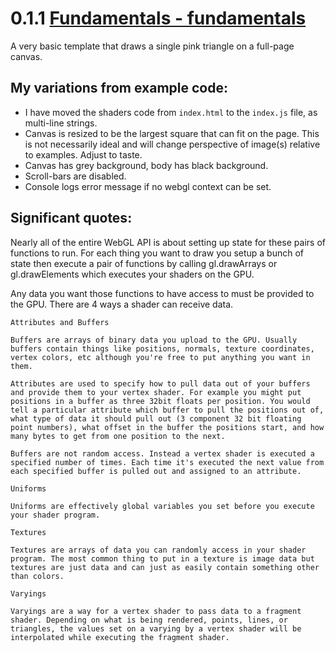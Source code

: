 # 0.1.1 [Fundamentals - fundamentals](https://webglfundamentals.org/webgl/lessons/webgl-fundamentals.html)  

A very basic template that draws a single pink triangle on a full-page canvas.

## My variations from example code:
* I have moved the shaders code from `index.html` to the `index.js` file, as multi-line strings.  
* Canvas is resized to be the largest square that can fit on the page. This is not necessarily ideal and will change perspective of image(s) relative to examples. Adjust to taste.  
* Canvas has grey background, body has black background. 
* Scroll-bars are disabled.
* Console logs error message if no webgl context can be set.  

## Significant quotes:

Nearly all of the entire WebGL API is about setting up state for these pairs of functions to run. For each thing you want to draw you setup a bunch of state then execute a pair of functions by calling gl.drawArrays or gl.drawElements which executes your shaders on the GPU.

Any data you want those functions to have access to must be provided to the GPU. There are 4 ways a shader can receive data.

    Attributes and Buffers

    Buffers are arrays of binary data you upload to the GPU. Usually buffers contain things like positions, normals, texture coordinates, vertex colors, etc although you're free to put anything you want in them.

    Attributes are used to specify how to pull data out of your buffers and provide them to your vertex shader. For example you might put positions in a buffer as three 32bit floats per position. You would tell a particular attribute which buffer to pull the positions out of, what type of data it should pull out (3 component 32 bit floating point numbers), what offset in the buffer the positions start, and how many bytes to get from one position to the next.

    Buffers are not random access. Instead a vertex shader is executed a specified number of times. Each time it's executed the next value from each specified buffer is pulled out and assigned to an attribute.

    Uniforms

    Uniforms are effectively global variables you set before you execute your shader program.

    Textures

    Textures are arrays of data you can randomly access in your shader program. The most common thing to put in a texture is image data but textures are just data and can just as easily contain something other than colors.

    Varyings

    Varyings are a way for a vertex shader to pass data to a fragment shader. Depending on what is being rendered, points, lines, or triangles, the values set on a varying by a vertex shader will be interpolated while executing the fragment shader.
